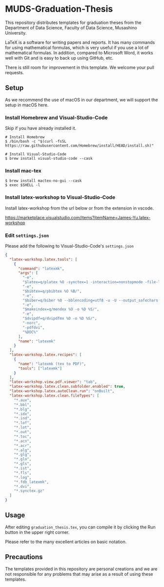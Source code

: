 # MUDS-Graduation-Thesis

This repository distributes templates for graduation theses from the Department of Data Science, Faculty of Data Science, Musashino University.

LaTeX is a software for writing papers and reports.
It has many commands for using mathematical formulas, which is very useful if you use a lot of mathematical formulas.
In addition, compared to Microsoft Word, it works well with Git and is easy to back up using GitHub, etc.

There is still room for improvement in this template. We welcome your pull requests.


## Setup

As we recommend the use of macOS in our department, we will support the setup in macOS here.


### Install Homebrew and Visual-Studio-Code

Skip if you have already installed it.

```shell
# Install Homebrew
$ /bin/bash -c "$(curl -fsSL https://raw.githubusercontent.com/Homebrew/install/HEAD/install.sh)"

# Install Visual-Studio-Code
$ brew install visual-studio-code --cask
```


### Install mac-tex

```shell
$ brew install mactex-no-gui --cask
$ exec $SHELL -l
```


### Install latex-workshop to Visual-Studio-Code

Install latex-workshop from the url below or from the extension in vscode.

https://marketplace.visualstudio.com/items?itemName=James-Yu.latex-workshop


### Edit `settings.json`

Please add the following to Visual-Studio-Code's `settings.json`

```json
{
  "latex-workshop.latex.tools": [
    {
      "command": "latexmk",
      "args": [
        "-e",
        "$latex=q/platex %O -synctex=1 -interaction=nonstopmode -file-line-error %S/",
        "-e",
        "$bibtex=q/pbibtex %O %B/",
        "-e",
        "$biber=q/biber %O --bblencoding=utf8 -u -U --output_safechars %B/",
        "-e",
        "$makeindex=q/mendex %O -o %D %S/",
        "-e",
        "$dvipdf=q/dvipdfmx %O -o %D %S/",
        "-norc",
        "-pdfdvi",
        "%DOC%"
      ],
      "name": "latexmk"
    }
  ],
  "latex-workshop.latex.recipes": [
    {
      "name": "latexmk (tex to PDF)",
      "tools": ["latexmk"]
    }
  ],
  "latex-workshop.view.pdf.viewer": "tab",
  "latex-workshop.latex.clean.subfolder.enabled": true,
  "latex-workshop.latex.autoClean.run": "onBuilt",
  "latex-workshop.latex.clean.fileTypes": [
    "*.aux",
    "*.bbl",
    "*.blg",
    "*.idx",
    "*.ind",
    "*.lof",
    "*.lot",
    "*.out",
    "*.toc",
    "*.acn",
    "*.acr",
    "*.alg",
    "*.glg",
    "*.glo",
    "*.gls",
    "*.ist",
    "*.fls",
    "*.log",
    "*.fdb_latexmk",
    "*.dvi",
    "*.synctex.gz"
  ]
}
```


## Usage

After editing `graduation_thesis.tex`, you can compile it by clicking the Run button in the upper right corner.

Please refer to the many excellent articles on basic notation.


## Precautions

The templates provided in this repository are personal creations and we are not responsible for any problems that may arise as a result of using these templates.
